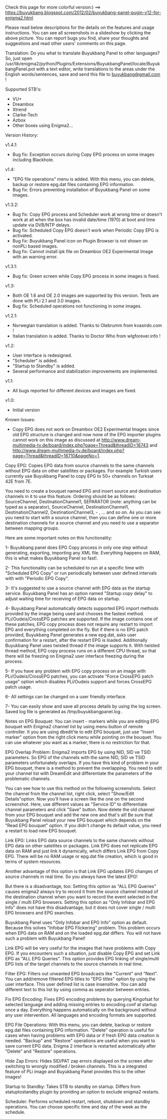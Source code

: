 Check this page for more colorful version:) ==> https://buyukbang.blogspot.com/2012/02/buyukbang-panel-pugin-v12-for-enigma2.html

Please read below descriptions for the details on the features and usage instructions. You can see all screenshots in a slideshow by clicking the above picture. You can report bugs you find, share your thoughts and suggestions and read other users' comments on  this page.

Translation: 
Do you what to translate Buyukbang Panel to other languages? So, just open /usr/lib/enigma2/python/Plugins/Extensions/BuyukbangPanel/locale/BuyukbangPanel.pot with a text editor, write translations to the areas under the English words/sentences, save and send this file to buyukbang@gmail.com !

Supported STB's: 
- VU+
- Dreambox
- Xtrend
- Clarke-Tech 
- Azbox
- Other boxes using Enigma2...

Version History:

v1.4.1:
- Bug fix: Exception occurs during Copy EPG process on some images including Blackhole.

v1.4:
- "EPG file operations" menu is added. With this menu, you can delete, backup or restore epg.dat files containing EPG information.
- Bug fix: Errors preventing installation of Buyukbang Panel on some images.

v1.3.2:
- Bug fix: Copy EPG process and Scheduler work at wrong time or doesn't work at all when the box has invalid date/time (1970) at boot and time update via DVB/NTP delays.
- Bug fix: Scheduled Copy EPG doesn't work when Periodic Copy EPG is activated.
- Bug fix: Buyukbang Panel icon on Plugin Browser is not shown on nonPLi based images.
- Bug fix: Cannot install ipk file on Dreambox OE2 Experimental Image with an warning error.

v1.3.1:
- Bug fix: Green screen while Copy EPG process in some images is fixed.

v1.3:
- Both OE 1.6 and OE 2.0 images are supported by this version. Tests are done with PLi 2.1 and 3.0 images.
- Bug fix: Scheduled operations not functioning in some images.

v1.2.1:
- Norwegian translation is added. Thanks to Olebrumm from kvasirdo.com !
- Italian translation is added. Thanks to Doctor Who from wlgforever.info !

v1.2:
- User interface is redesigned.
- "Scheduler" is added.
- "Startup to Standby" is added.
- Several performance and stabilization improvements are implemented.

 v1.1:
- All bugs reported for different devices and images are fixed.

v1.0:
- Initial version

Known Issues:
- Copy EPG does not work on Dreambox OE2 Experimental Images since old EPG structure is changed and now none of the EPG importer plugins cannot work on this image as discussed at http://www.dream-multimedia-tv.de/board/index.php?page=Thread&threadID=16743 and http://www.dream-multimedia-tv.de/board/index.php?page=Thread&threadID=16710&pageNo=1.


Copy EPG:
Copies EPG data from source channels to the same channels without EPG data on other satellites or packages. For example Turkish users currently use Buyukbang Panel to copy EPG to 50+ channels on Turksat 42E from 7E. 

You need to create a bouquet named EPG and insert source and destination channels in it to use this feature. Ordering should be as follows: SourceChannel, DestinationChannel1, SEPARATOR (note: anything can be typed as a separator), SourceChannel, DestinationChannel1, DestinationChannel2, DestinationChannel3, - , ... and so on. As you can see you need to start with a source channel, then you can define one or more destination channels for a source channel and you need to use a separator between mapping groups. 

Here are some important notes on  this functionality:

1- Buyukbang panel does EPG Copy process in only one step without generating, exporting, importing any XML file. Everything happens on RAM, this is what makes Buyukbang Panel so fast!.

2- This functionality can be scheduled to run at a specific time with "Scheduled EPG Copy" or run periodically between user defined intervals with with "Periodic EPG Copy". 

3- It's suggested to use a source channel with EPG data as the startup service. Buyukbang Panel has an option named "Startup copy delay" to adjust waiting time for receiving of EPG data on startup.

4- Buyukbang Panel automatically detects supported EPG import methods provided by the image being used and chooses the fastest method. PLi/Oudeis/CrossEPG patches are supported. If the image contains one of these patches, EPG copy process does not require any restart to import EPG and everything completed on the fly. But if there is no EPG patch provided, Buyukbang Panel generates a new epg.dat, asks user confirmation for a restart, after the restart EPG is loaded. Additionally Buyukbang Panel uses twisted thread if the image supports it. With twisted thread method, EPG copy process runs on a different CPU thread, so that there will be freezing on Enigma2 user interface freezing during the process. 

5- If you have any problem with EPG copy process on an image with PLi/Oudeis/CrossEPG patches, you can activate "Force CrossEPG patch usage" option which disables PLi/Oudeis support and forces CrossEPG patch usage. 

6- All settings can be changed on a user friendly interface. 

7- You can easily show and save all process details by using the log screen. Saved log file is generated as /tmp/buyukbangpanel.log .

Notes on EPG Bouquet: You can insert - markers while you are editing EPG bouquet with Enigma2 channel list by using menu button of remote controller. It you are using dbedit'te to edit EPG bouquet, just use "Insert marker" option from the right click menu while pointing on the  bouquet. You can use whatever you want  as a marker, there is no restriction for that. 

EPG Overlap Problem: Enigma2 imports EPG by using NID, SID ve TSID parameters. So EPG of the channels with the same NID, SID ve TSID parameters unfortunately overlaps. If you have this kind of problem in your EPG bouquet, there is a method to prevent the overlapping. You need to edit your channel list with DreamEdit and differentiate the parameters of the problematic channels. 

You can see how to use this method on the following screenshots. Select the channel from the channel list, right click, select "Show/Edit Details"option. Now you'll have a screen like the one on the second screenshot. Here, use different values as "Service ID" to differentiate channel parameters and click "Save" button. Now delete the old channel from your EPG bouquet and add the new one and that's all! Be sure that Buyukbang Panel reload your new EPG bouquet which depends on the "Read EPG bouquet" option. If you didn't change its default value, you need a restart to load new EPG bouquet.

Link EPG:
Links EPG data source channels to the same channels without EPG data on other satellites or packages. Link EPG does not replicate EPG data on RAM and just link it dynamically, which differs Link EPG from Copy EPG. There will be no RAM usage or epg.dat file creation, which is good in terms of system resources. 

Another advantage of this option is that Link EPG updates EPG changes of source channels in real time. So you always have the latest EPG! 

But there is a disadvantage, too: Setting this option as "ALL EPG Queries" causes enigma2 always try to record it from the source channel instead of the destination channel when you want to record the event selected in the single / multi EPG browsers. Setting this option as "Only Infobar and EPG Info" does not have this disadvantage, but it does not cover single / multi EPG browsers and EPG searches.

Buyukbang Panel uses "Only Infobar and EPG Info" option as default. Because this solves "Infobar EPG Flickering" problem. This problem occurs when EPG data on RAM and on the loaded epg.dat differs. You will not have such a problem with Buyukbang Panel!

Link EPG will be very useful for the images that have problems with Copy EPG. If you encounters such a situation, just disable Copy EPG and set Link EPG as "ALL EPG Queries". This option provides EPG linking of single/multi  EPG  lists of the target channels to the source channels in real time.

Filter EPG:
Filters out unwanted EPG broadcasts like "Current" and "Next". You can add/remove filtered EPG titles to "EPG titles" option by using the user interface. This user defined list is case insensitive. You can add different text to this list by using comma as seperator between entries.


Fix EPG Encoding:
Fixes EPG encoding problems by querying Kingofsat for selected language and adding missing entries to encoding.conf at startup once a day. Everything happens automatically on the background without any user intervention. All languages and encoding formats are supported.

EPG File Operations:
With this menu, you can delete, backup or restore epg.dat files containing EPG information. "Delete" operation is useful for cases when having problems with EPG data or if fresh EPG data creation is needed.  "Backup" and "Restore" operations are useful when you want to save current EPG data. Enigma 2 interface is restarted automatically after "Delete" and "Restore" operations.

Hide Zap Errors:
Hides SID/PAT zap errors displayed on the screen after switching to wrongly modified / broken channels. This is a integrated feature of PLi image and Buyukbang Panel provides this to the other images!

Startup to Standby:
Takes STB to standby on startup. Differs from statuptostandby plugin by providing an option to exclude enigma2 restarts.
 
Scheduler:
Performs scheduled restart, reboot, shutdown and standby operations. You can choose specific time and day of the week as the schedule.

